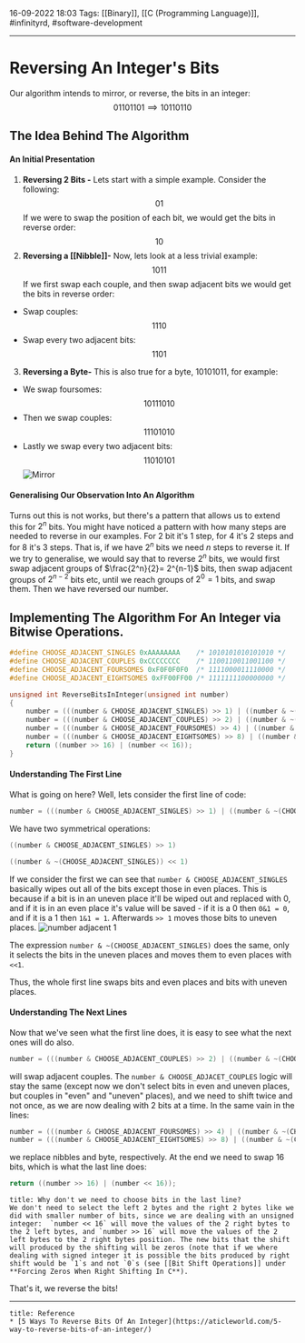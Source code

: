 
16-09-2022 18:03
Tags: [[Binary]], [[C (Programming Language)]], #infinityrd, #software-development 

---

# Reversing An Integer's Bits
Our algorithm intends to mirror, or reverse, the bits in an integer:
$$01101101 \implies 10110110$$
## The Idea Behind The Algorithm
#### An Initial Presentation
1. **Reversing 2 Bits -** Lets start with a simple example. Consider the following: $$01$$If we were to swap the position of each bit, we would get the bits in reverse order:
$$10$$
2. **Reversing a [[Nibble]]-** Now, lets look at a less trivial example:
$$1011$$
If we first swap each couple, and then swap adjacent bits we would get the bits in reverse order:
*  Swap couples:
$$1110$$
* Swap every two adjacent bits:
$$1101$$
3. **Reversing a Byte-** This is also true for a byte, $10101011$, for example:
*  We swap foursomes:
$$10111010$$
* Then we swap couples:
$$11101010$$
* Lastly we swap every two adjacent bits:
$$11010101$$
![Mirror](https://user-images.githubusercontent.com/93342363/190861234-21f69f88-111d-45e7-93b3-4b2e87027f0a.png)


#### Generalising Our Observation Into An Algorithm 
Turns out this is not works, but there's a pattern that allows us to extend this for $2^n$ bits. 
You might have noticed a pattern with how many steps are needed to reverse in our examples. For 2 bit it's 1 step, for 4 it's 2 steps and for 8 it's 3 steps. That is, if we have $2^n$ bits we need $n$ steps to reverse it.
If we try to generalise, we would say that to reverse $2^n$ bits, we would first swap adjacent groups of $\frac{2^n}{2}= 2^{n-1}$ bits, then swap adjacent groups of $2^{n-2}$ bits etc, until we reach groups of $2^0=1$ bits, and swap them. Then we have reversed our number.

## Implementing The Algorithm For An Integer via Bitwise Operations.
```C
#define CHOOSE_ADJACENT_SINGLES 0xAAAAAAAA    /* 1010101010101010 */
#define CHOOSE_ADJACENT_COUPLES 0xCCCCCCCC    /* 1100110011001100 */
#define CHOOSE_ADJACENT_FOURSOMES 0xF0F0F0F0  /* 1111000011110000 */
#define CHOOSE_ADJACENT_EIGHTSOMES 0xFF00FF00 /* 1111111100000000 */

unsigned int ReverseBitsInInteger(unsigned int number)
{
	number = (((number & CHOOSE_ADJACENT_SINGLES) >> 1) | ((number & ~(CHOOSE_ADJACENT_SINGLES)) << 1));
	number = (((number & CHOOSE_ADJACENT_COUPLES) >> 2) | ((number & ~(CHOOSE_ADJACENT_COUPLES)) << 2));
	number = (((number & CHOOSE_ADJACENT_FOURSOMES) >> 4) | ((number & ~(CHOOSE_ADJACENT_FOURSOMES)) << 4));
	number = (((number & CHOOSE_ADJACENT_EIGHTSOMES) >> 8) | ((number & ~(CHOOSE_ADJACENT_EIGHTSOMES)) << 8));
	return ((number >> 16) | (number << 16));
}
```

#### Understanding The First Line
What is going on here?
Well, lets consider the first line of code:
```C
number = (((number & CHOOSE_ADJACENT_SINGLES) >> 1) | ((number & ~(CHOOSE_ADJACENT_SINGLES)) << 1));
```
We have two symmetrical operations:
```C
((number & CHOOSE_ADJACENT_SINGLES) >> 1)
```
```C
((number & ~(CHOOSE_ADJACENT_SINGLES)) << 1)
```

If we consider the first we can see that `number & CHOOSE_ADJACENT_SINGLES` basically wipes out all of the bits except those in even places.
This is because if a bit is in an uneven place it'll be wiped out and replaced with 0, and if it is in an even place it's value will be saved - if it is a 0 then `0&1 = 0`, and if it is a 1 then `1&1 = 1`.
Afterwards `>> 1` moves those bits to uneven places.
![number   adjacent 1](https://user-images.githubusercontent.com/93342363/190861268-d91f1167-6e49-4857-8a88-03342beab47a.png)

The expression `number & ~(CHOOSE_ADJACENT_SINGLES)` does the same, only it selects the bits in the uneven places and moves them to even places with `<<1`.

Thus, the whole first line swaps bits and even places and bits with uneven places.

#### Understanding The Next Lines
Now that we've seen what the first line does, it is easy to see what the next ones will do also.
```C
number = (((number & CHOOSE_ADJACENT_COUPLES) >> 2) | ((number & ~(CHOOSE_ADJACENT_COUPLES)) << 2));
```
will swap adjacent couples. The `number & CHOOSE_ADJACET_COUPLES` logic will stay the same (except now we don't select bits in even and uneven places, but couples in "even" and "uneven" places), and we need to shift twice and not once, as we are now dealing with 2 bits at a time.
In the same vain in the lines:
```C
number = (((number & CHOOSE_ADJACENT_FOURSOMES) >> 4) | ((number & ~(CHOOSE_ADJACENT_FOURSOMES)) << 4));
number = (((number & CHOOSE_ADJACENT_EIGHTSOMES) >> 8) | ((number & ~(CHOOSE_ADJACENT_EIGHTSOMES)) << 8));
```
we replace nibbles and byte, respectively.
At the end we need to swap 16 bits, which is what the last line does:
```C
return ((number >> 16) | (number << 16));
```

```ad-note
title: Why don't we need to choose bits in the last line?
We don't need to select the left 2 bytes and the right 2 bytes like we did with smaller number of bits, since we are dealing with an unsigned integer:  `number << 16` will move the values of the 2 right bytes to the 2 left bytes, and `number >> 16` will move the values of the 2 left bytes to the 2 right bytes position. The new bits that the shift will produced by the shifting will be zeros (note that if we where dealing with signed integer it is possible the bits produced by right shift would be `1`s and not `0`s (see [[Bit Shift Operations]] under **Forcing Zeros When Right Shifting In C**).
```


That's it, we reverse the bits!

---
```ad-note
title: Reference
* [5 Ways To Reverse Bits Of An Integer](https://aticleworld.com/5-way-to-reverse-bits-of-an-integer/) 
```
